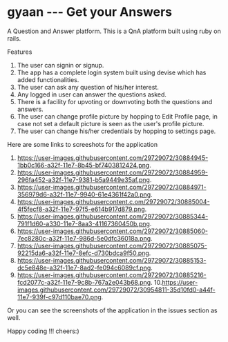 # gyaan --- Get your Answers
A Question and Answer platform.
This is a QnA platform built using ruby on rails.

Features

   1. The user can signin or signup.
   2. The app has a complete login system built using devise which has added functionalities.
   3. The user can ask any question of his/her interest.
   4. Any  logged in user can answer the questions asked.
   5. There is a facility for upvoting or downvoting both the questions and answers. 
   6. The user can change profile picture by hopping to Edit Profile page, in case not set a default picture is seen as the user's profile picture.      
   7. The user can change his/her credentials by hopping to settings page.

Here are some links to screeshots for the application

1. https://user-images.githubusercontent.com/29729072/30884945-1bb0c166-a32f-11e7-8b45-bf7403812424.png.
2. https://user-images.githubusercontent.com/29729072/30884959-296fa452-a32f-11e7-9381-b5a9449e35af.png.
3. https://user-images.githubusercontent.com/29729072/30884971-356979d6-a32f-11e7-9940-61e4361f42a0.png.
4. https://user-images.githubusercontent.c.om/29729072/30885004-4f5fecf8-a32f-11e7-97f5-e614b917d879.png.
5. https://user-images.githubusercontent.com/29729072/30885344-791f1d60-a330-11e7-8aa3-41167360450b.png.
6. https://user-images.githubusercontent.com/29729072/30885060-7ec8280c-a32f-11e7-986d-5e0dfc36018a.png.
7. https://user-images.githubusercontent.com/29729072/30885075-92215da6-a32f-11e7-8efc-d730bdca9f50.png.
8. https://user-images.githubusercontent.com/29729072/30885153-dc5e848e-a32f-11e7-8ad2-fe094c6089cf.png.
9. https://user-images.githubusercontent.com/29729072/30885216-fcd2077c-a32f-11e7-9c8b-767a2e043b68.png.
10.https://user-images.githubusercontent.com/29729072/30954811-35d10fd0-a44f-11e7-939f-c97d110bae70.png.

Or you can see the screenshots of the application in the issues section as well.

Happy coding !!! cheers:)
